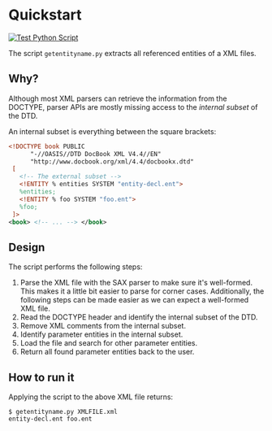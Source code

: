 Quickstart
==========

[![Test Python Script](https://github.com/tomschr/getentities/actions/workflows/pythonpackage.yml/badge.svg)](https://github.com/tomschr/getentities/actions/workflows/pythonpackage.yml)

The script `getentityname.py` extracts all referenced entities of a XML files.


Why?
----

Although most XML parsers can retrieve the information from the DOCTYPE,
parser APIs are mostly missing access to the *internal subset* of the DTD.

An internal subset is everything between the square brackets:

```xml
<!DOCTYPE book PUBLIC
      "-//OASIS//DTD DocBook XML V4.4//EN"
      "http://www.docbook.org/xml/4.4/docbookx.dtd"
 [
   <!-- The external subset -->
   <!ENTITY % entities SYSTEM "entity-decl.ent">
   %entities;
   <!ENTITY % foo SYSTEM "foo.ent">
   %foo;
 ]>
<book> <!-- ... --> </book>
```


Design
------

The script performs the following steps:

1. Parse the XML file with the SAX parser to make sure it's well-formed.
   This makes it a little bit easier to parse for corner cases.
   Additionally, the following steps can be made easier as we can expect a
   well-formed XML file.
1. Read the DOCTYPE header and identify the internal subset of the DTD.
1. Remove XML comments from the internal subset.
1. Identify parameter entities in the internal subset.
1. Load the file and search for other parameter entities.
1. Return all found parameter entities back to the user.


How to run it
-------------

Applying the script to the above XML file returns:

```
$ getentityname.py XMLFILE.xml
entity-decl.ent foo.ent
```

